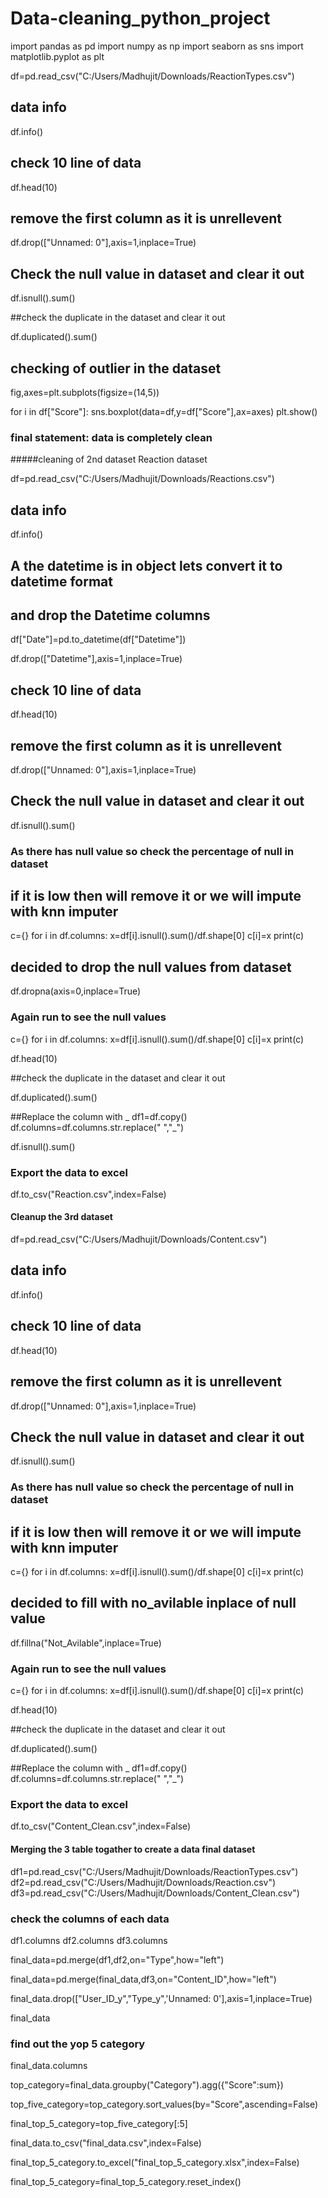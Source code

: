 # Data-cleaning_python_project
import pandas as pd
import numpy as np
import seaborn as sns
import matplotlib.pyplot as plt




df=pd.read_csv("C:/Users/Madhujit/Downloads/ReactionTypes.csv")

## data info

df.info()

## check 10 line of data

df.head(10)

## remove the first column as it is unrellevent

df.drop(["Unnamed: 0"],axis=1,inplace=True)


## Check the null value in dataset and clear it out

df.isnull().sum()

##check the duplicate in the dataset and clear it out

df.duplicated().sum()

## checking of outlier in the dataset

fig,axes=plt.subplots(figsize=(14,5))

for i in df["Score"]:
    sns.boxplot(data=df,y=df["Score"],ax=axes)
    plt.show()

### final statement: data is completely clean


#####cleaning of 2nd dataset Reaction dataset

df=pd.read_csv("C:/Users/Madhujit/Downloads/Reactions.csv")

## data info

df.info()

## A the datetime is in object lets convert it to datetime format
## and drop the Datetime columns

df["Date"]=pd.to_datetime(df["Datetime"])

df.drop(["Datetime"],axis=1,inplace=True)

## check 10 line of data

df.head(10)

## remove the first column as it is unrellevent

df.drop(["Unnamed: 0"],axis=1,inplace=True)


## Check the null value in dataset and clear it out

df.isnull().sum()

### As there has null value so check the percentage of null in dataset
## if it is low then will remove it or we will impute with knn imputer
c={}
for i in df.columns:
    x=df[i].isnull().sum()/df.shape[0]
    c[i]=x
print(c)

## decided to drop the null values from dataset

df.dropna(axis=0,inplace=True)

### Again run to see the null values

c={}
for i in df.columns:
    x=df[i].isnull().sum()/df.shape[0]
    c[i]=x
print(c)

df.head(10)


##check the duplicate in the dataset and clear it out

df.duplicated().sum()

##Replace the column with _
df1=df.copy()
df.columns=df.columns.str.replace(" ","_")

df.isnull().sum()

### Export the data to excel
df.to_csv("Reaction.csv",index=False)



#### Cleanup the 3rd dataset

df=pd.read_csv("C:/Users/Madhujit/Downloads/Content.csv")

## data info

df.info()


## check 10 line of data

df.head(10)

## remove the first column as it is unrellevent

df.drop(["Unnamed: 0"],axis=1,inplace=True)


## Check the null value in dataset and clear it out

df.isnull().sum()

### As there has null value so check the percentage of null in dataset
## if it is low then will remove it or we will impute with knn imputer
c={}
for i in df.columns:
    x=df[i].isnull().sum()/df.shape[0]
    c[i]=x
print(c)

## decided to fill with no_avilable inplace of null value

df.fillna("Not_Avilable",inplace=True)

### Again run to see the null values

c={}
for i in df.columns:
    x=df[i].isnull().sum()/df.shape[0]
    c[i]=x
print(c)

df.head(10)


##check the duplicate in the dataset and clear it out

df.duplicated().sum()

##Replace the column with _
df1=df.copy()
df.columns=df.columns.str.replace(" ","_")

### Export the data to excel
df.to_csv("Content_Clean.csv",index=False)


#### Merging the 3 table togather to create a data final dataset


df1=pd.read_csv("C:/Users/Madhujit/Downloads/ReactionTypes.csv")
df2=pd.read_csv("C:/Users/Madhujit/Downloads/Reaction.csv")
df3=pd.read_csv("C:/Users/Madhujit/Downloads/Content_Clean.csv")


### check the columns of each data

df1.columns
df2.columns
df3.columns

final_data=pd.merge(df1,df2,on="Type",how="left")

final_data=pd.merge(final_data,df3,on="Content_ID",how="left")

final_data.drop(["User_ID_y","Type_y",'Unnamed: 0'],axis=1,inplace=True)

final_data

### find out the yop 5 category

final_data.columns


top_category=final_data.groupby("Category").agg({"Score":sum})

top_five_category=top_category.sort_values(by="Score",ascending=False)

final_top_5_category=top_five_category[:5]

final_data.to_csv("final_data.csv",index=False)

final_top_5_category.to_excel("final_top_5_category.xlsx",index=False)

final_top_5_category=final_top_5_category.reset_index()
